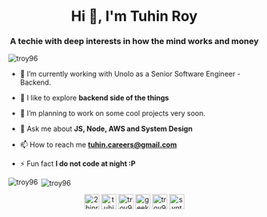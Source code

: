 <h1 align="center">Hi 👋, I'm Tuhin Roy</h1>
<h3 align="center">A techie with deep interests in how the mind works and money</h3>

<p align="left"> <img src="https://komarev.com/ghpvc/?username=troy96" alt="troy96" /> </p>

- 🔭 I’m currently working with Unolo as a Senior Software Engineer - Backend.

- 🌱 I like to explore **backend side of the things**

- 🤝 I’m planning to work on some cool projects very soon.

- 💬 Ask me about **JS, Node, AWS and System Design**

- 📫 How to reach me **tuhin.careers@gmail.com**

- ⚡ Fun fact **I do not code at night :P**

<p><img align="left" src="https://github-readme-stats.vercel.app/api/top-langs/?username=troy96&layout=compact" alt="troy96" /></p>

<p>&nbsp;<img align="center" src="https://github-readme-stats.vercel.app/api?username=troy96&show_icons=true" alt="troy96" /></p>

<p align="center">
<a href="https://twitter.com/2hinroy" target="blank"><img align="center" src="https://cdn.jsdelivr.net/npm/simple-icons@3.0.1/icons/twitter.svg" alt="2hinroy" height="30" width="30" /></a>
<a href="https://linkedin.com/in/tuhin-royy" target="blank"><img align="center" src="https://cdn.jsdelivr.net/npm/simple-icons@3.0.1/icons/linkedin.svg" alt="tuhin-royy" height="30" width="30" /></a>
<a href="https://www.codechef.com/users/troy96" target="blank"><img align="center" src="https://cdn.jsdelivr.net/npm/simple-icons@3.1.0/icons/codechef.svg" alt="troy96" height="30" width="30" /></a>
<a href="https://www.hackerrank.com/geeky_troy" target="blank"><img align="center" src="https://cdn.jsdelivr.net/npm/simple-icons@3.0.1/icons/hackerrank.svg" alt="geeky_troy" height="30" width="30" /></a>
<a href="https://www.leetcode.com/troy96" target="blank"><img align="center" src="https://cdn.jsdelivr.net/npm/simple-icons@3.0.1/icons/leetcode.svg" alt="troy96" height="30" width="30" /></a>
<a href="https://auth.geeksforgeeks.org/user/syntaxer" target="blank"><img align="center" src="https://cdn.jsdelivr.net/npm/simple-icons@3.0.1/icons/geeksforgeeks.svg" alt="syntaxer" height="30" width="30" /></a>
</p>
